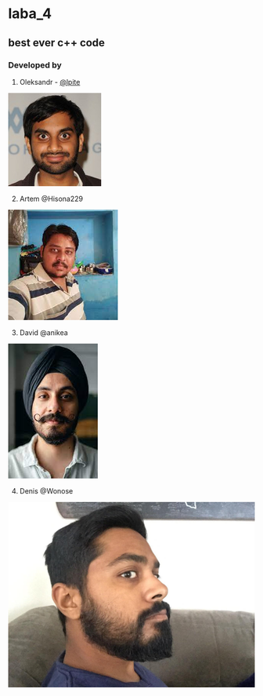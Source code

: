 # laba_4
## best ever c++ code

### Developed by
  1. Oleksandr - [@lpite](https://www.github.com/lpite)
  
  ![indian guy](./rilXkENS_400x400.jpg)
  
  2. Artem @Hisona229
  
  ![indian guy2](./no.jpg)

  3. David @anikea
  
  ![indian guy2](./no2.jpg)

  4. Denis @Wonose

  ![indian guy2](./1234.jpg)


  


  



